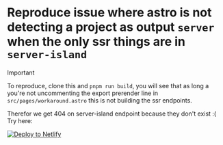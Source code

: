 # Reproduce issue where astro is not detecting a project as output `server` when the only ssr things are in `server-island`

> [!IMPORTANT]  
> To reproduce, clone this and `pnpm run build`, you will see that as long a you're not uncommenting the export prerender line in `src/pages/workaround.astro` this is not building the ssr endpoints.

Therefor we get 404 on server-island endpoint because they don't exist :(
Try here:

[![Deploy to Netlify](https://www.netlify.com/img/deploy/button.svg)](https://app.netlify.com/start/deploy?repository=https://github.com/PaulSenon/issue-reproduction-astro-netlify-adapter)
